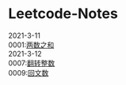 # Leetcode-Notes
2021-3-11  
  0001:[两数之和](https://github.com/Willbebest/Leetcode-Notes/blob/main/2021-3-11/leetcode0001.md)  
2021-3-12  
  0007:[翻转整数](https://github.com/Willbebest/Leetcode-Notes/blob/main/2021-3-12/LeetCode0007.md)   
  0009:[回文数](https://github.com/Willbebest/Leetcode-Notes/blob/main/2021-3-12/leetcode0009.md)   

